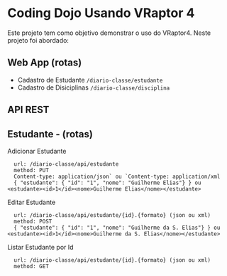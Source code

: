 Coding Dojo Usando VRaptor 4
============================

Este projeto tem como objetivo demonstrar o uso do VRaptor4. Neste projeto foi abordado:

Web App (rotas) 
-------
* Cadastro de Estudante `/diario-classe/estudante`
* Cadastro de Disiciplinas `/diario-classe/disciplina`

API REST
--------

Estudante - (rotas)
--------
Adicionar Estudante

      url: /diario-classe/api/estudante
      method: PUT
      Content-type: application/json` ou `Content-type: application/xml
      { "estudante": { "id": "1", "nome": "Guilherme Elias"} } ou <estudante><id>1</id><nome>Guilherme Elias</nome></estudante>

Editar Estudante

      url: /diario-classe/api/estudante/{id}.{formato} (json ou xml)
      method: POST
      { "estudante": { "id": "1", "nome": "Guilherme da S. Elias"} } ou <estudante><id>1</id><nome>Guilherme da S. Elias</nome></estudante>
Listar Estudante por Id

      url: /diario-classe/api/estudante/{id}.{formato} (json ou xml)
      method: GET
